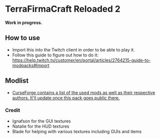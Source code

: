 # TerraFirmaCraft Reloaded 2

**Work in progress.**


## How to use

- Import this into the Twitch client in order to be able to play it. 
- Follow this guide to figure out how to do it: https://help.twitch.tv/customer/en/portal/articles/2764215-guide-to-modpacks#Import


## Modlist

- [CurseForge contains a list of the used mods as well as their respective authors. It'll update once this pack goes public there.](https://www.curseforge.com/minecraft/modpacks/terrafirmacraft-reloaded/relations/dependencies)


### Credit

- Ignafson for the GUI textures
- Natalie for the HUD textures
- Blade for helping with various textures including GUIs and items